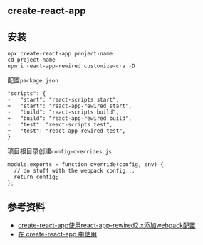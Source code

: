 ## create-react-app

## 安装

```
npx create-react-app project-name
cd project-name
npm i react-app-rewired customize-cra -D
```

配置`package.json`

```
"scripts": {
-   "start": "react-scripts start",
+   "start": "react-app-rewired start",
-   "build": "react-scripts build",
+   "build": "react-app-rewired build",
-   "test": "react-scripts test",
+   "test": "react-app-rewired test",
}
```

项目根目录创建`config-overrides.js`

```
module.exports = function override(config, env) {
  // do stuff with the webpack config...
  return config;
};
```

## 参考资料

* [create-react-app使用react-app-rewired2.x添加webpack配置](https://www.cnblogs.com/zyl-Tara/p/10635033.html)
* [在 create-react-app 中使用](https://ant.design/docs/react/use-with-create-react-app-cn)